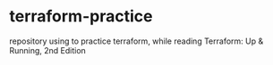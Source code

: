 # terraform-practice
repository using to practice terraform, while reading Terraform: Up &amp; Running, 2nd Edition
